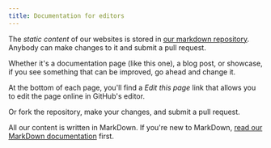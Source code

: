 ```yaml
---
title: Documentation for editors
---
```


The *static content* of our websites is stored in [our markdown repository](/reference/repos/markdown/). Anybody can make changes to it and submit a pull request.

Whether it's a documentation page (like this one), a blog post, or showcase, if you see something that can be improved, go ahead and change it.

At the bottom of each page, you'll find a *Edit this page* link that allows you to edit the page online in GitHub's editor.

Or fork the repository, make your changes, and submit a pull request.

<Note>

All our content is written in MarkDown. If you're new to 
MarkDown, [read our MarkDown documentation](/guides/editor/markdown/) first.

</Note>

